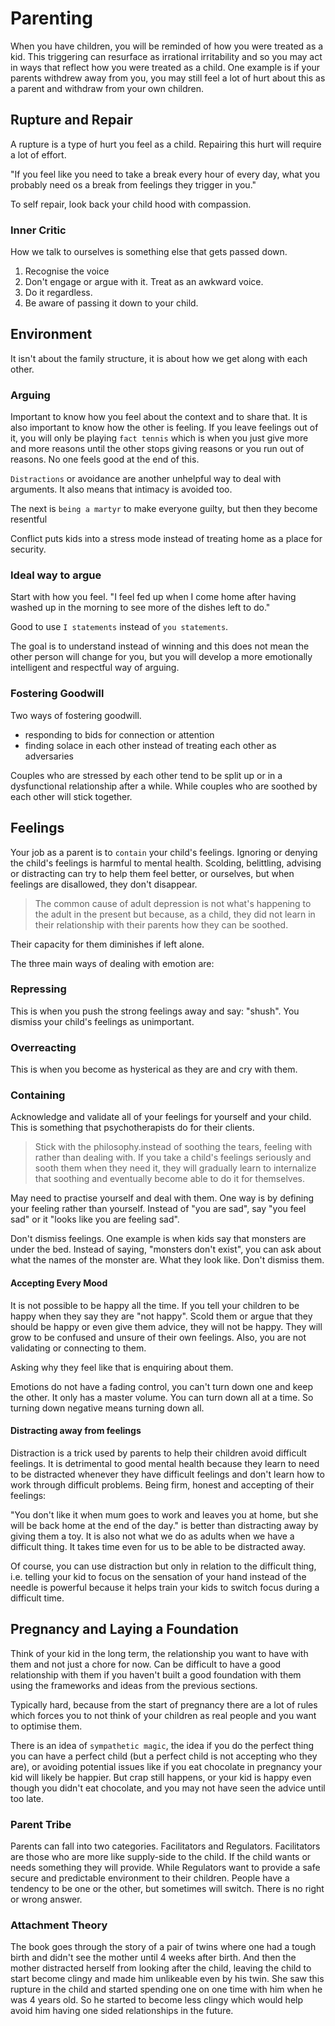 # Parenting

When you have children, you will be reminded of how you were treated as a kid. This triggering can resurface as irrational irritability and so you may act in ways that reflect how you were treated as a child. One example is if your parents withdrew away from you, you may still feel a lot of hurt about this as a parent and withdraw from your own children.

## Rupture and Repair

A rupture is a type of hurt you feel as a child. Repairing this hurt will require a lot of effort.

"If you feel like you need to take a break every hour of every day, what you probably need os a break from feelings they trigger in you."

To self repair, look back your child hood with compassion.

### Inner Critic

How we talk to ourselves is something else that gets passed down.

1. Recognise the voice
2. Don't engage or argue with it. Treat as an awkward voice.
3. Do it regardless.
4. Be aware of passing it down to your child.

## Environment

It isn't about the family structure, it is about how we get along with each other.

### Arguing

Important to know how you feel about the context and to share that. It is also important to know how the other is feeling. If you leave feelings out of it, you will only be playing `fact tennis` which is when you just give more and more reasons until the other stops giving reasons or you run out of reasons. No one feels good at the end of this.

`Distractions` or avoidance are another unhelpful way to deal with arguments. It also means that intimacy is avoided too.

The next is `being a martyr` to make everyone guilty, but then they become resentful

Conflict puts kids into a stress mode instead of treating home as a place for security.

### Ideal way to argue

Start with how you feel.
"I feel fed up when I come home after having washed up in the morning to see more of the dishes left to do."

Good to use `I statements` instead of `you statements`.

The goal is to understand instead of winning and this does not mean the other person will change for you, but you will develop a more emotionally intelligent and respectful way of arguing.

### Fostering Goodwill

Two ways of fostering goodwill.

- responding to bids for connection or attention
- finding solace in each other instead of treating each other as adversaries

Couples who are stressed by each other tend to be split up or in a dysfunctional relationship after a while. While couples who are soothed by each other will stick together.

## Feelings

Your job as a parent is to `contain` your child's feelings. Ignoring or denying the child's feelings is harmful to mental health. Scolding, belittling, advising or distracting can try to help them feel better, or ourselves, but when feelings are disallowed, they don't disappear.

<blockquote>
The common cause of adult depression is not what's happening to the adult in the present but because, as a child, they did not learn in their relationship with their parents how they can be soothed.
</blockquote>

Their capacity for them diminishes if left alone.

The three main ways of dealing with emotion are:

### Repressing

This is when you push the strong feelings away and say: "shush". You dismiss your child's feelings as unimportant.

### Overreacting

This is when you become as hysterical as they are and cry with them.

### Containing

Acknowledge and validate all of your feelings for yourself and your child. This is something that psychotherapists do for their clients.

<blockquote>Stick with the philosophy.instead of soothing the tears, feeling with rather than dealing with. If you take a child's feelings seriously and sooth them when they need it, they will gradually learn to internalize that soothing and eventually become able to do it for themselves.</blockquote>

May need to practise yourself and deal with them. One way is by defining your feeling rather than yourself. Instead of "you are sad", say "you feel sad" or it "looks like you are feeling sad".

Don't dismiss feelings. One example is when kids say that monsters are under the bed. Instead of saying, "monsters don't exist", you can ask about what the names of the monster are. What they look like. Don't dismiss them.

#### Accepting Every Mood

It is not possible to be happy all the time. If you tell your children to be happy when they say they are "not happy". Scold them or argue that they should be happy or even give them advice, they will not be happy. They will grow to be confused and unsure of their own feelings. Also, you are not validating or connecting to them.

Asking why they feel like that is enquiring about them.

Emotions do not have a fading control, you can't turn down one and keep the other. It only has a master volume. You can turn down all at a time. So turning down negative means turning down all.

#### Distracting away from feelings

Distraction is a trick used by parents to help their children avoid difficult feelings. It is detrimental to good mental health because they learn to need to be distracted whenever they have difficult feelings and don't learn how to work through difficult problems. Being firm, honest and accepting of their feelings:

"You don't like it when mum goes to work and leaves you at home, but she will be back home at the end of the day." is better than distracting away by giving them a toy. It is also not what we do as adults when we have a difficult thing. It takes time even for us to be able to be distracted away.

Of course, you can use distraction but only in relation to the difficult thing, i.e. telling your kid to focus on the sensation of your hand instead of the needle is powerful because it helps train your kids to switch focus during a difficult time.

## Pregnancy and Laying a Foundation

Think of your kid in the long term, the relationship you want to have with them and not just a chore for now.
Can be difficult to have a good relationship with them if you haven't built a good foundation with them using the frameworks and ideas from the previous sections.

Typically hard, because from the start of pregnancy there are a lot of rules which forces you to not think of your children as real people and you want to optimise them.

There is an idea of `sympathetic magic`, the idea if you do the perfect thing you can have a perfect child (but a perfect child is not accepting who they are), or avoiding potential issues like if you eat chocolate in pregnancy your kid will likely be happier. But crap still happens, or your kid is happy even though you didn't eat chocolate, and you may not have seen the advice until too late.

### Parent Tribe

Parents can fall into two categories. Facilitators and Regulators. Facilitators are those who are more like supply-side to the child. If the child wants or needs something they will provide. While Regulators want to provide a safe secure and predictable environment to their children. People have a tendency to be one or the other, but sometimes will switch. There is no right or wrong answer.

### Attachment Theory

The book goes through the story of a pair of twins where one had a tough birth and didn't see the mother until 4 weeks after birth. And then the mother distracted herself from looking after the child, leaving the child to start become clingy and made him unlikeable even by his twin. She saw this rupture in the child and started spending one on one time with him when he was 4 years old. So he started to become less clingy which would help avoid him having one sided relationships in the future.
